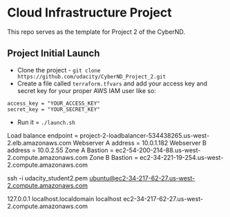 # Cloud Infrastructure Project

This repo serves as the template for Project 2 of the CyberND.

## Project Initial Launch

* Clone the project - `git clone https://github.com/udacity/CyberND_Project_2.git`
* Create a file called `terraform.tfvars` and add your access key and secret key for your proper AWS IAM user like so:

```
access_key = "YOUR_ACCESS_KEY"
secret_key = "YOUR_SECRET_KEY"
```

* Run it = `./launch.sh`

Load balance endpoint = project-2-loadbalancer-534438265.us-west-2.elb.amazonaws.com
Webserver A address = 10.0.1.182
Webserver B address = 10.0.2.55
Zone A Bastion = ec2-54-200-214-88.us-west-2.compute.amazonaws.com
Zone B Bastion = ec2-34-221-19-254.us-west-2.compute.amazonaws.com

ssh -i udacity_student2.pem ubuntu@ec2-34-217-62-27.us-west-2.compute.amazonaws.com

127.0.0.1       localhost.localdomain   localhost       ec2-34-217-62-27.us-west-2.compute.amazonaws.com
